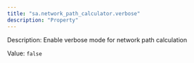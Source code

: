 ```yaml
---
title: "sa.network_path_calculator.verbose"
description: "Property"
---
```


Description: Enable verbose mode for network path calculation

Value: `false`